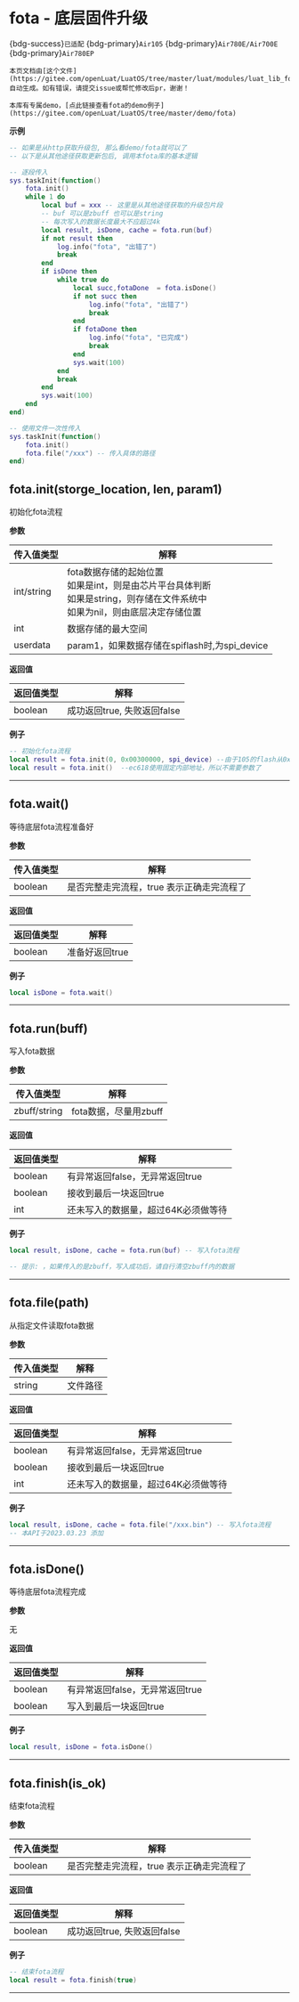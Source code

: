 # fota - 底层固件升级

{bdg-success}`已适配` {bdg-primary}`Air105` {bdg-primary}`Air780E/Air700E` {bdg-primary}`Air780EP`

```{note}
本页文档由[这个文件](https://gitee.com/openLuat/LuatOS/tree/master/luat/modules/luat_lib_fota.c)自动生成。如有错误，请提交issue或帮忙修改后pr，谢谢！
```

```{tip}
本库有专属demo，[点此链接查看fota的demo例子](https://gitee.com/openLuat/LuatOS/tree/master/demo/fota)
```

**示例**

```lua
-- 如果是从http获取升级包, 那么看demo/fota就可以了
-- 以下是从其他途径获取更新包后, 调用本fota库的基本逻辑

-- 逐段传入
sys.taskInit(function()
    fota.init()
    while 1 do
        local buf = xxx -- 这里是从其他途径获取的升级包片段
        -- buf 可以是zbuff 也可以是string
        -- 每次写入的数据长度最大不应超过4k
        local result, isDone, cache = fota.run(buf) 
        if not result then
            log.info("fota", "出错了")
            break
        end
        if isDone then
            while true do
                local succ,fotaDone  = fota.isDone()
                if not succ then
                    log.info("fota", "出错了")
                    break
                end
                if fotaDone then
                    log.info("fota", "已完成")
                    break
                end
                sys.wait(100)
            end
            break
        end
        sys.wait(100)
    end
end)

-- 使用文件一次性传入
sys.taskInit(function()
    fota.init()
    fota.file("/xxx") -- 传入具体的路径
end)

```

## fota.init(storge_location, len, param1)



初始化fota流程

**参数**

|传入值类型|解释|
|-|-|
|int/string|fota数据存储的起始位置<br>如果是int，则是由芯片平台具体判断<br>如果是string，则存储在文件系统中<br>如果为nil，则由底层决定存储位置|
|int|数据存储的最大空间|
|userdata|param1，如果数据存储在spiflash时,为spi_device|

**返回值**

|返回值类型|解释|
|-|-|
|boolean|成功返回true, 失败返回false|

**例子**

```lua
-- 初始化fota流程
local result = fota.init(0, 0x00300000, spi_device)	--由于105的flash从0x01000000开始，所以0就是外部spiflash
local result = fota.init()	--ec618使用固定内部地址，所以不需要参数了

```

---

## fota.wait()



等待底层fota流程准备好

**参数**

|传入值类型|解释|
|-|-|
|boolean|是否完整走完流程，true 表示正确走完流程了|

**返回值**

|返回值类型|解释|
|-|-|
|boolean|准备好返回true|

**例子**

```lua
local isDone = fota.wait()

```

---

## fota.run(buff)



写入fota数据

**参数**

|传入值类型|解释|
|-|-|
|zbuff/string|fota数据，尽量用zbuff|

**返回值**

|返回值类型|解释|
|-|-|
|boolean|有异常返回false，无异常返回true|
|boolean|接收到最后一块返回true|
|int|还未写入的数据量，超过64K必须做等待|

**例子**

```lua
local result, isDone, cache = fota.run(buf) -- 写入fota流程

-- 提示: ，如果传入的是zbuff，写入成功后，请自行清空zbuff内的数据

```

---

## fota.file(path)



从指定文件读取fota数据

**参数**

|传入值类型|解释|
|-|-|
|string|文件路径|

**返回值**

|返回值类型|解释|
|-|-|
|boolean|有异常返回false，无异常返回true|
|boolean|接收到最后一块返回true|
|int|还未写入的数据量，超过64K必须做等待|

**例子**

```lua
local result, isDone, cache = fota.file("/xxx.bin") -- 写入fota流程
-- 本API于2023.03.23 添加

```

---

## fota.isDone()



等待底层fota流程完成

**参数**

无

**返回值**

|返回值类型|解释|
|-|-|
|boolean|有异常返回false，无异常返回true|
|boolean|写入到最后一块返回true|

**例子**

```lua
local result, isDone = fota.isDone()

```

---

## fota.finish(is_ok)



结束fota流程

**参数**

|传入值类型|解释|
|-|-|
|boolean|是否完整走完流程，true 表示正确走完流程了|

**返回值**

|返回值类型|解释|
|-|-|
|boolean|成功返回true, 失败返回false|

**例子**

```lua
-- 结束fota流程
local result = fota.finish(true)

```

---

